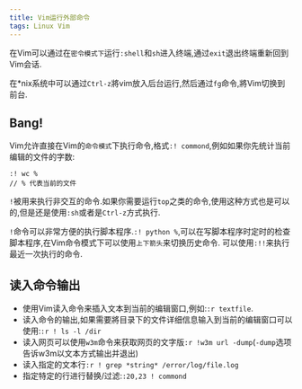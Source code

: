 ```yaml
---
title: Vim运行外部命令
tags: Linux Vim
---
```



在Vim可以通过在`密令模式下`运行`:shell`和`sh`进入终端,通过`exit`退出终端重新回到Vim会话.

在*nix系统中可以通过`Ctrl-z`將vim放入后台运行,然后通过`fg`命令,將Vim切换到前台.

## Bang!

Vim允许直接在Vim的`命令模式`下执行命令,格式`:! commond`,例如如果你先统计当前编辑的文件的字数:

```shell
:! wc %
// % 代表当前的文件
```

`!`被用来执行非交互的命令.如果你需要运行`top`之类的命令,使用这种方式也是可以的,但是还是使用`:sh`或者是`Ctrl-z`方式执行.

`!`命令可以非常方便的执行脚本程序.`:! python %`,可以在写脚本程序时定时的检查脚本程序,在Vim命令模式下可以使用`上下箭头`来切换历史命令.
可以使用`:!!`来执行最近一次执行的命令.


## 读入命令输出

* 使用Vim读入命令来插入文本到当前的编辑窗口,例如:`:r textfile`.
* 读入命令的输出,如果需要將目录下的文件详细信息输入到当前的编辑窗口可以使用:`:r ! ls -l /dir`
* 读入网页可以使用`w3m`命令来获取网页的文字版`:r !w3m url -dump`(`-dump`选项告诉w3m以文本方式输出并退出)
* 读入指定的文本行`:r ! grep *string* /error/log/file.log`
* 指定特定的行进行替换/过滤:`:20,23 ! commond`
